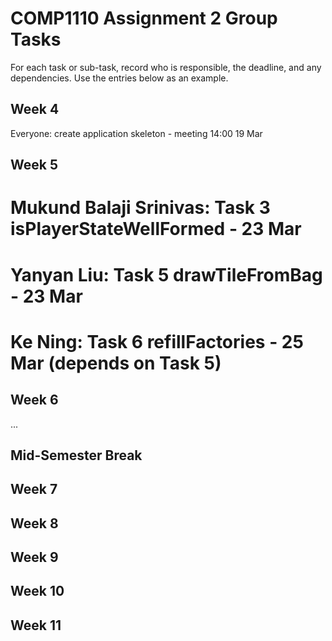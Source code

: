 # COMP1110 Assignment 2 Group Tasks

For each task or sub-task, record who is responsible, the deadline, and any dependencies.
Use the entries below as an example.

## Week 4

Everyone: create application skeleton - meeting 14:00 19 Mar

## Week 5

# Mukund Balaji Srinivas: Task 3 isPlayerStateWellFormed - 23 Mar

# Yanyan Liu: Task 5 drawTileFromBag - 23 Mar

# Ke Ning: Task 6 refillFactories - 25 Mar (depends on Task 5)

## Week 6

...

## Mid-Semester Break

## Week 7

## Week 8

## Week 9

## Week 10

## Week 11
